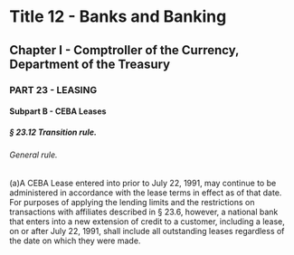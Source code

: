 
# Title 12 - Banks and Banking
## Chapter I - Comptroller of the Currency, Department of the Treasury
### PART 23 - LEASING
#### Subpart B - CEBA Leases
##### § 23.12 Transition rule.
###### General rule.

(a)A CEBA Lease entered into prior to July 22, 1991, may continue to be administered in accordance with the lease terms in effect as of that date. For purposes of applying the lending limits and the restrictions on transactions with affiliates described in § 23.6, however, a national bank that enters into a new extension of credit to a customer, including a lease, on or after July 22, 1991, shall include all outstanding leases regardless of the date on which they were made.
